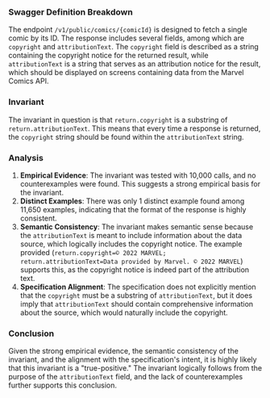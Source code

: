 ### Swagger Definition Breakdown

The endpoint `/v1/public/comics/{comicId}` is designed to fetch a single comic by its ID. The response includes several fields, among which are `copyright` and `attributionText`. The `copyright` field is described as a string containing the copyright notice for the returned result, while `attributionText` is a string that serves as an attribution notice for the result, which should be displayed on screens containing data from the Marvel Comics API.

### Invariant

The invariant in question is that `return.copyright` is a substring of `return.attributionText`. This means that every time a response is returned, the `copyright` string should be found within the `attributionText` string.

### Analysis

1. **Empirical Evidence**: The invariant was tested with 10,000 calls, and no counterexamples were found. This suggests a strong empirical basis for the invariant.
2. **Distinct Examples**: There was only 1 distinct example found among 11,650 examples, indicating that the format of the response is highly consistent.
3. **Semantic Consistency**: The invariant makes semantic sense because the `attributionText` is meant to include information about the data source, which logically includes the copyright notice. The example provided (`return.copyright=© 2022 MARVEL; return.attributionText=Data provided by Marvel. © 2022 MARVEL`) supports this, as the copyright notice is indeed part of the attribution text.
4. **Specification Alignment**: The specification does not explicitly mention that the `copyright` must be a substring of `attributionText`, but it does imply that `attributionText` should contain comprehensive information about the source, which would naturally include the copyright.

### Conclusion

Given the strong empirical evidence, the semantic consistency of the invariant, and the alignment with the specification's intent, it is highly likely that this invariant is a "true-positive." The invariant logically follows from the purpose of the `attributionText` field, and the lack of counterexamples further supports this conclusion.
